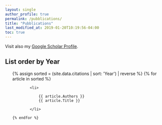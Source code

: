 ```yaml
---
layout: single
author_profile: true
permalink: /pubblications/
title: "Pubblications"
last_modified_at: 2019-01-20T10:19:56-04:00
toc: true
---
```


Visit also my [Google Scholar Profile](https://scholar.google.it/citations?user=Urf6lNEAAAAJ&hl=it).

## List order by Year
<ul>
	{% assign sorted = (site.data.citations | sort: 'Year') | reverse %}
	{% for article in sorted %}
		
			<li>
				
				{{ article.Authors }}
				{{ article.Title }}
				
			</li>
	
	{% endfor %}
</ul>
